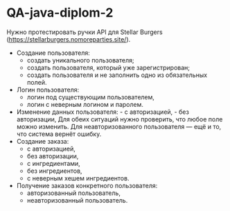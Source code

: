# QA-java-diplom-2

Нужно протестировать ручки API для Stellar Burgers (https://stellarburgers.nomoreparties.site/).
  - Создание пользователя:
    - создать уникального пользователя;
    - создать пользователя, который уже зарегистрирован;
    - создать пользователя и не заполнить одно из обязательных полей.
  - Логин пользователя:
    - логин под существующим пользователем,
    - логин с неверным логином и паролем.
   - Изменение данных пользователя:
    - с авторизацией,
    - без авторизации,
    Для обеих ситуаций нужно проверить, что любое поле можно изменить. Для неавторизованного пользователя — ещё и то, что система вернёт ошибку.
  - Создание заказа:
    - с авторизацией,
    - без авторизации,
    - с ингредиентами,
    - без ингредиентов,
    - с неверным хешем ингредиентов.
  - Получение заказов конкретного пользователя:
    - авторизованный пользователь,
    - неавторизованный пользователь.
